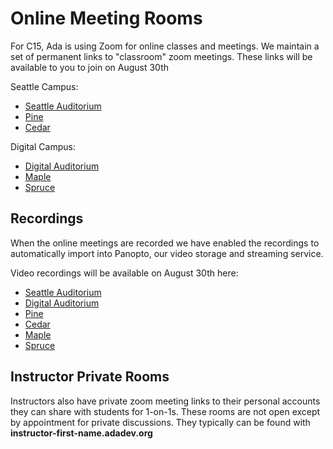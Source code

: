 # Online Meeting Rooms

For C15, Ada is using Zoom for online classes and meetings. We maintain a set of permanent links to "classroom" zoom meetings. These links will be available to you to join on August 30th

Seattle Campus:

- [Seattle Auditorium](http://aud-sea.adadev.org/)
- [Pine](http://pine.adadev.org)
- [Cedar](http://cedar.adadev.org)

Digital Campus:
- [Digital Auditorium](http://digitalaud.adadev.org)
- [Maple](http://maple.adadev.org)
- [Spruce](http://spruce.adadev.org)

## Recordings

When the online meetings are recorded we have enabled the recordings to automatically import into Panopto, our video storage and streaming service.

Video recordings will be available on August 30th here:

- [Seattle Auditorium](https://adaacademy.hosted.panopto.com/Panopto/Pages/Sessions/List.aspx#folderID=%22a0a2eb4e-9c9e-466b-af26-ad920156eefe%22)
- [Digital Auditorium](https://adaacademy.hosted.panopto.com/Panopto/Pages/Sessions/List.aspx#folderID=%2272184a77-db44-4ac9-8a42-ad920156a644%22)
- [Pine](https://adaacademy.hosted.panopto.com/Panopto/Pages/Sessions/List.aspx#folderID=%22d672a4f2-c101-4a14-a216-ad920156e34e%22)
- [Cedar](https://adaacademy.hosted.panopto.com/Panopto/Pages/Sessions/List.aspx#folderID=%22c7daaa8a-b678-40dc-a1ff-ad92015669db%22)
- [Maple](https://adaacademy.hosted.panopto.com/Panopto/Pages/Sessions/List.aspx#folderID=%2249d721b0-30d5-4b5b-b835-ad920156d62c%22)
- [Spruce](https://adaacademy.hosted.panopto.com/Panopto/Pages/Sessions/List.aspx#folderID=%22d172e186-aaac-48b4-b8de-ad920157056e%22)

## Instructor Private Rooms

Instructors also have private zoom meeting links to their personal accounts they can share with students for 1-on-1s. These rooms are not open except by appointment for private discussions.  They typically can be found with **instructor-first-name.adadev.org**
